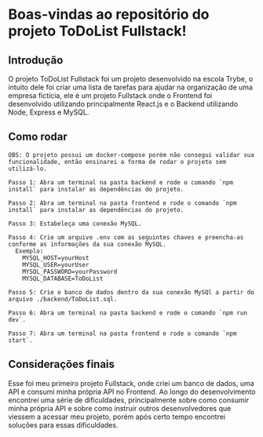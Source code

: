 # Boas-vindas ao repositório do projeto ToDoList Fullstack!

## Introdução

O projeto ToDoList Fullstack foi um projeto desenvolvido na escola Trybe, o intuito dele foi criar uma lista de tarefas para ajudar na organização de uma empresa fictícia, ele é um projeto Fullstack onde o Frontend foi desenvolvido utilizando principalmente React.js e o Backend utilizando Node, Express e MySQL.

## Como rodar
    OBS: O projeto possui um docker-compose porém não consegui validar sua funcionalidade, então ensinarei a forma de rodar o projeto sem utilizá-lo.

    Passo 1: Abra um terminal na pasta backend e rode o comando `npm install` para instalar as dependências do projeto.

    Passo 2: Abra um terminal na pasta frontend e rode o comando `npm install` para instalar as dependências do projeto.

    Passo 3: Estabeleça uma conexão MySQL.

    Passo 4: Crie um arquivo .env com as seguintes chaves e preencha-as conforme as informações da sua conexão MySQL.
      Exemplo:
        MYSQL_HOST=yourHost
        MYSQL_USER=yourUser
        MYSQL_PASSWORD=yourPassword
        MYSQL_DATABASE=ToDoList

    Passo 5: Crie o banco de dados dentro da sua conexão MySQl a partir do arquivo ./backend/ToDoList.sql.

    Passo 6: Abra um terminal na pasta backend e rode o comando `npm run dev`.

    Passo 7: Abra um terminal na pasta frontend e rode o comando `npm start`.


## Considerações finais

Esse foi meu primeiro projeto Fullstack, onde criei um banco de dados, uma API e consumi minha própria API no Frontend. Ao longo do desenvolvimento encontrei uma série de dificuldades, principalmente sobre como consumir minha própria API e sobre como instruir outros desenvolvedores que viessem a acessar meu projeto, porém após certo tempo encontrei soluções para essas dificuldades.
